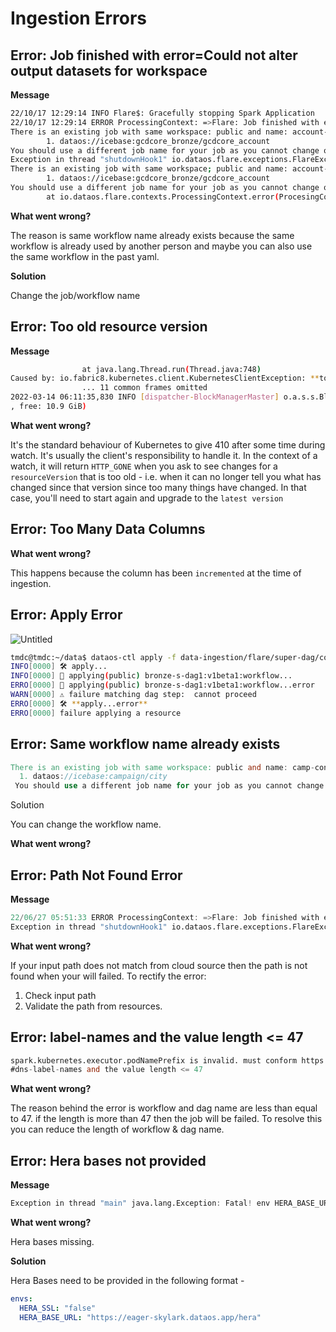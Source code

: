 # Ingestion Errors


## Error: Job finished with error=Could not alter output datasets for workspace

**Message**

```bash
22/10/17 12:29:14 INFO Flare$: Gracefully stopping Spark Application
22/10/17 12:29:14 ERROR ProcessingContext: =>Flare: Job finished with error=Could not alter output datasets for workspace: p....
There is an existing job with same workspace: public and name: account-new-n writing into below datasets
		1. dataos://icebase:gcdcore_bronze/gcdcore_account
You should use a different job name for your job as you cannot change output datasets for any job
Exception in thread "shutdownHook1" io.dataos.flare.exceptions.FlareException: Could not alter output datasets for workspace
There is an existing job with same workspace; public and name: account-new-n writing into below datasets
		1. dataos://icebase:gcdcore_bronze/gcdcore_account
You should use a different job name for your job as you cannot change output datasets for any job.
		at io.dataos.flare.contexts.ProcessingContext.error(ProcesingContext.scala:87)
```

**What went wrong?**

The reason is same workflow name already exists because the same workflow is already used by another person and maybe you can also use the same workflow in the past yaml.

**Solution**

Change the job/workflow name

## Error: Too old resource version

**Message**

```bash
				at java.lang.Thread.run(Thread.java:748)
Caused by: io.fabric8.kubernetes.client.KubernetesClientException: **too old resource version**: 71146153
				... 11 common frames omitted
2022-03-14 06:11:35,830 INFO [dispatcher-BlockManagerMaster] o.a.s.s.BlockManagerInfo: Added taskresu...
, free: 10.9 GiB)
```

**What went wrong?**

It's the standard behaviour of Kubernetes to give 410 after some time during watch. It's usually the client's responsibility to handle it. In the context of a watch, it will return `HTTP_GONE` when you ask to see changes for a `resourceVersion` that is too old - i.e. when it can no longer tell you what has changed since that version since too many things have changed. In that case, you'll need to start again and upgrade to the `latest version`

## Error: Too Many Data Columns

**What went wrong?**

This happens because the column has been `incremented` at the time of ingestion.

## Error: Apply Error

![Untitled](/resources/stacks/flare/ingestion_errors/untitled.png)

```bash
tmdc@tmdc:~/data$ dataos-ctl apply -f data-ingestion/flare/super-dag/config-super-dag1.yaml -l  
INFO[0000] 🛠 apply...                                    
INFO[0000] 🔧 applying(public) bronze-s-dag1:v1beta1:workflow...  
ERRO[0000] 🔧 applying(public) bronze-s-dag1:v1beta1:workflow...error  
WARN[0000] ⚠️ failure matching dag step:  cannot proceed  
ERRO[0000] 🛠 **apply...error**                               
ERRO[0000] failure applying a resource
```

## Error: Same workflow name already exists

```verilog
There is an existing job with same workspace: public and name: camp-connect-city writing into below datasets
  1. dataos://icebase:campaign/city
 You should use a different job name for your job as you cannot change output datasets for any job.
```

Solution

You can change the workflow name. 

**What went wrong?**

## Error: Path Not Found Error

**Message**

```verilog
22/06/27 05:51:33 ERROR ProcessingContext: =>Flare: Job finished with error=Path does not exist: s3a://tmdc-dataos/demo-mockdata/data-analyst/campaigns02.csv
Exception in thread "shutdownHook1" io.dataos.flare.exceptions.FlareException: Path does not exist: s3a://tmdc-dataos/demo-mockdata/data-analyst/campaigns02.csv
```

**What went wrong?**

If your input path does not match from cloud source then the path is not found when your will failed. To rectify the error:

1. Check input path
2. Validate the path from resources.

## Error: label-names and the value length <= 47

```verilog
spark.kubernetes.executor.podNamePrefix is invalid. must conform https://kubernetes.io/docs/concepts/overview/working-with-objects/names/
#dns-label-names and the value length <= 47
```

**What went wrong?**

The reason behind the error is workflow and dag name are less than equal to 47. if the length is more than 47 then the job will be failed. To resolve this you can reduce the length of workflow & dag name.

## Error: Hera bases not provided

**Message**

```verilog
Exception in thread "main" java.lang.Exception: Fatal! env HERA_BASE_URL not provided.
```

**What went wrong?**

Hera bases missing. 

**Solution**

Hera Bases need to be provided in the following format - 

```yaml
envs:
  HERA_SSL: "false"
  HERA_BASE_URL: "https://eager-skylark.dataos.app/hera"
```
